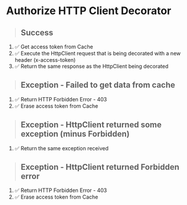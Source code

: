 # Authorize HTTP Client Decorator

> ## Success
1. ✅ Get access token from Cache
2. ✅ Execute the HttpClient request that is being decorated with a new header (x-access-token)
3. ✅ Return the same response as the HttpClient being decorated

> ## Exception - Failed to get data from cache
1. ✅ Return HTTP Forbidden Error - 403
2. ✅ Erase access token from Cache

> ## Exception - HttpClient returned some exception (minus Forbidden)
1. ✅ Return the same exception received

> ## Exception - HttpClient returned Forbidden error
1. ✅ Return HTTP Forbidden Error - 403
2. ✅ Erase access token from Cache
